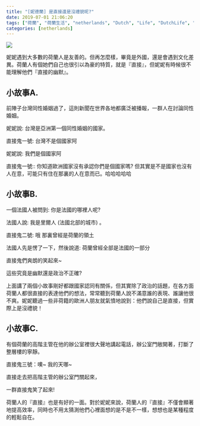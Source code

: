 ```yaml
---
title: "[妮德蘭] 是直接還是沒禮貌呢?"
date: 2019-07-01 21:06:20
tags: ["荷蘭", "荷蘭生活", "netherlands", "Dutch", "Life", "DutchLife", "NL", "workinNetherlands", "lifeinNetherlands"]
categories: [netherlands]
---
```



![](/images/direct.jpg) 


<!--more-->

妮妮遇到大多數的荷蘭人是友善的。但再怎麼樣，畢竟是外國，還是會遇到文化差異。荷蘭人有個她們自己也很引以為豪的特質，就是『直接』，但妮妮有時候很不能理解他們『直接的幽默』。



## 小故事A.

前陣子台灣同性婚姻過了，這則新聞在世界各地都廣泛被播報，一群人在討論同性婚姻。



妮妮說: 台灣是亞洲第一個同性婚姻的國家。



直接鬼一號: 台灣不是個國家阿



妮妮說: 我們是個國家阿



直接鬼一號:: 你知道歐洲國家沒有承認你們是個國家嗎? 但其實是不是國家也沒有人在意，可能只有住在那裏的人在意而已。哈哈哈哈哈



## 小故事B.



一個法國人被問到: 你是法國的哪裡人呢?



法國人說: 我是里爾人 (法國北部的城市) 。



直接鬼二號: 哦 那裏曾經是荷蘭的領土



法國人先是愣了一下，然後說道: 荷蘭曾經全部是法國的一部分



直接鬼們爽朗的笑起來~ 



這些究竟是幽默還是政治不正確?



上面講了兩個小故事剛好都跟國家認同有關係，但其實除了政治的話題，在各方面荷蘭人都很直接的表達他們的想法，常常聽到荷蘭人說不滿意誰的表現、誰讓他很不爽。妮妮聽過一些非荷籍的歐洲人朋友就氣憤地說到：他們說自己是直接，但實際上是沒禮貌！



## 小故事C.



有個荷蘭的高階主管在他的辦公室裡很大聲地講起電話，辦公室門敞開著，打斷了整層樓的寧靜。



直接鬼三號：噢~ 我的天哪~



直接走去把高階主管的辦公室門關起來，



一群直接鬼笑了起來!



荷蘭人的『直接』也是有好的一面。對於妮妮來說，荷蘭人的『直接』不僅會顯著地提高效率，同時也不用太猜測他們心裡面想的是不是不一樣，想想也是某種程度的輕鬆自在。


